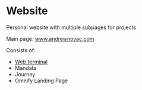# Website
Personal website with multiple subpages for projects 

Main page: www.andrewnovac.com

Consists of:
* [Web terminal](andrewnovac.com/site/mandala)
* Mandala
* Journey
* Omnify Landing Page
